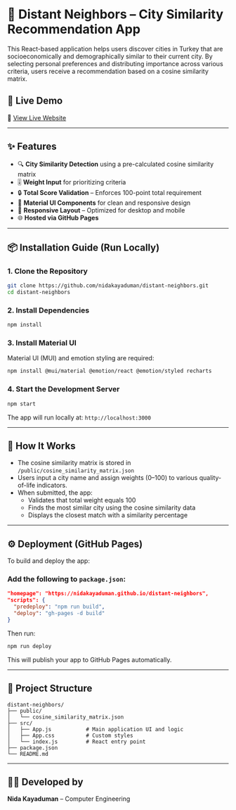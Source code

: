 # 🌆 Distant Neighbors – City Similarity Recommendation App

This React-based application helps users discover cities in Turkey that are socioeconomically and demographically similar to their current city. By selecting personal preferences and distributing importance across various criteria, users receive a recommendation based on a cosine similarity matrix.

## 🚀 Live Demo

🔗 [View Live Website](https://nidakayaduman.github.io/distant-neighbors)

---

## ✨ Features

- 🔍 **City Similarity Detection** using a pre-calculated cosine similarity matrix
- 🎚️ **Weight Input** for prioritizing criteria
- 🔒 **Total Score Validation** – Enforces 100-point total requirement
- 🧩 **Material UI Components** for clean and responsive design
- 📱 **Responsive Layout** – Optimized for desktop and mobile
- 🌐 **Hosted via GitHub Pages**

---

## 📦 Installation Guide (Run Locally)

### 1. Clone the Repository
```bash
git clone https://github.com/nidakayaduman/distant-neighbors.git
cd distant-neighbors
```

### 2. Install Dependencies
```bash
npm install
```

### 3. Install Material UI
Material UI (MUI) and emotion styling are required:
```bash
npm install @mui/material @emotion/react @emotion/styled recharts


```

### 4. Start the Development Server
```bash
npm start
```
The app will run locally at: `http://localhost:3000`

---

## 🧠 How It Works

- The cosine similarity matrix is stored in `/public/cosine_similarity_matrix.json`
- Users input a city name and assign weights (0–100) to various quality-of-life indicators.
- When submitted, the app:
  - Validates that total weight equals 100
  - Finds the most similar city using the cosine similarity data
  - Displays the closest match with a similarity percentage

---

## ⚙️ Deployment (GitHub Pages)
To build and deploy the app:

### Add the following to `package.json`:
```json
"homepage": "https://nidakayaduman.github.io/distant-neighbors",
"scripts": {
  "predeploy": "npm run build",
  "deploy": "gh-pages -d build"
}
```

Then run:
```bash
npm run deploy
```
This will publish your app to GitHub Pages automatically.

---

## 📁 Project Structure
```
distant-neighbors/
├── public/
│   └── cosine_similarity_matrix.json
├── src/
│   ├── App.js           # Main application UI and logic
│   ├── App.css          # Custom styles
│   └── index.js         # React entry point
├── package.json
└── README.md
```

---

## 👩‍💻 Developed by
**Nida Kayaduman** – Computer Engineering 

